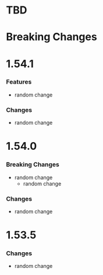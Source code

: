 # TBD

# Breaking Changes

# 1.54.1
### Features
* random change

### Changes
* random change

# 1.54.0
### Breaking Changes
* random change
  * random change

### Changes
* random change

# 1.53.5
### Changes
* random change
